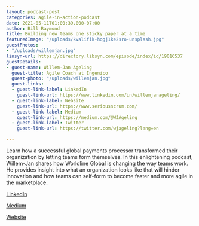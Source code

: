```yaml
---
layout: podcast-post
categories: agile-in-action-podcast
date: 2021-05-11T01:00:39.000-07:00
author: Bill Raymond
title: Building new teams one sticky paper at a time
featuredImage: "/uploads/kvalifik-hqgj1ke2sro-unsplash.jpg"
guestPhotos:
- "/uploads/willemjan.jpg"
linsyn-url: https://directory.libsyn.com/episode/index/id/19016537
guestDetails:
- guest-name: Willem-Jan Ageling
  guest-title: Agile Coach at Ingenico
  guest-photo: "/uploads/willemjan.jpg"
  guest-links:
  - guest-link-label: LinkedIn
    guest-link-url: https://www.linkedin.com/in/willemjanageling/
  - guest-link-label: Website
    guest-link-url: https://www.seriousscrum.com/
  - guest-link-label: Medium
    guest-link-url: https://medium.com/@WJAgeling
  - guest-link-label: Twitter
    guest-link-url: https://twitter.com/wjageling?lang=en

---
```

Learn how a successful global payments processor transformed their organization by letting teams form themselves. In this enlightening podcast, Willem-Jan shares how Worldline Global is changing the way teams work. He provides insight into what an organization looks like that will hinder innovation and how teams can self-form to become faster and more agile in the marketplace.

[LinkedIn](https://www.linkedin.com/in/willemjanageling/ "LinkedIn")

[Medium](https://medium.com/@WJAgeling "Medium")

[Website](https://www.seriousscrum.com/ "Website")